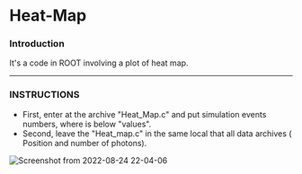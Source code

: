 # Heat-Map

### Introduction

It's a code in ROOT  involving a plot of heat map.

-----------------------------------------------------------------------------

### INSTRUCTIONS

-  First, enter at the archive "Heat_Map.c" and put simulation events numbers, where is below "values".
-  Second, leave the "Heat_map.c" in the same local that all data  archives ( Position and number of photons).


![Screenshot from 2022-08-24 22-04-06](https://user-images.githubusercontent.com/102261011/186550870-891d0bb5-d6b1-416e-8905-b7143a689905.png)
